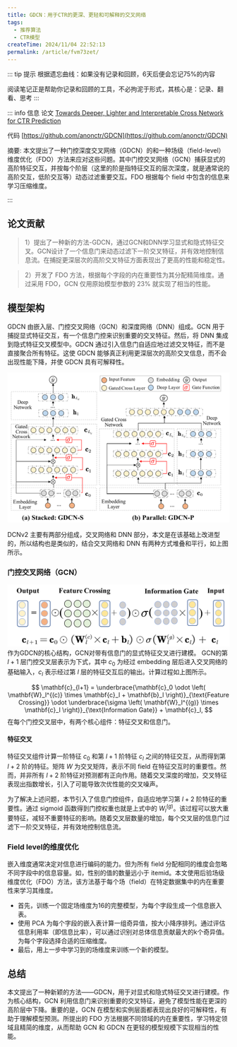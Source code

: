 ```yaml
---
title: GDCN：用于CTR的更深、更轻和可解释的交叉网络
tags:  
  - 推荐算法
  - CTR模型
createTime: 2024/11/04 22:52:13
permalink: /article/fvm73zet/
---
```


::: tip 提示
根据遗忘曲线：如果没有记录和回顾，6天后便会忘记75%的内容

阅读笔记正是帮助你记录和回顾的工具，不必拘泥于形式，其核心是：记录、翻看、思考
:::

::: info 信息
论文 [Towards Deeper, Lighter and Interpretable Cross Network for CTR Prediction](https://arxiv.org/pdf/2311.04635)     

代码 [https://github.com/anonctr/GDCN](https://github.com/anonctr/GDCN)

摘要: 本文提出了一种门控深度交叉网络（GDCN）的和一种场级（field-level）维度优化（FDO）方法来应对这些问题。其中门控交叉网络（GCN）捕获显式的高阶特征交互，并按每个阶层（这里的阶是指特征交互的层次深度，就是通常说的高阶交互，低阶交互等）动态过滤重要交互。FDO 根据每个 field 中包含的信息来学习压缩维度。

:::


## 论文贡献
> 1）提出了一种新的方法-GDCN，通过GCN和DNN学习显式和隐式特征交叉。GCN设计了一个信息门来动态过滤下一阶交叉特征，并有效地控制信息流。在捕捉更深层次的高阶交叉特征方面表现出了更高的性能和稳定性。

> 2）开发了 FDO 方法，根据每个字段的内在重要性为其分配精简维度。通过采用 FDO，GCN 仅用原始模型参数的 23% 就实现了相当的性能。

## 模型架构

GDCN 由嵌入层、门控交叉网络（GCN）和深度网络（DNN）组成。GCN 用于捕捉显式特征交互，有一个信息门控来识别重要的交叉特征。然后，将 DNN 集成到隐式特征交叉模型中。GDCN 通过引入信息门自适应地过滤交叉特征，而不是直接聚合所有特征。这使 GDCN 能够真正利用更深层次的高阶交叉信息，而不会出现性能下降，并使 GDCN 具有可解释性。

![alt text](pic/gdcn_1.png)

DCNv2 主要有两部分组成，交叉网络和 DNN 部分，本文是在该基础上改进型的，所以结构也是类似的，结合交叉网络和 DNN 有两种方式堆叠和平行，如上图所示。

### 门控交叉网络（GCN）

![alt text](pic/gdcn_2.png)
作为GDCN的核心结构，GCN对带有信息门的显式特征交叉进行建模。 GCN的第 $l+1$ 层门控交叉层表示为下式，其中 $c_0$ 为经过 embedding 层后进入交叉网络的基础输入，$c_l$ 表示经过第 $l$ 层的特征交互后的输出。计算过程如上图所示。

$$
\mathbf{c}_{l+1} = \underbrace{\mathbf{c}_0 \odot \left( \mathbf{W}_l^{(c)} \times \mathbf{c}_l + \mathbf{b}_l \right)}_{\text{Feature Crossing}} \odot \underbrace{\sigma \left( \mathbf{W}_l^{(g)} \times \mathbf{c}_l \right)}_{\text{Information Gate}} + \mathbf{c}_l,
$$
在每个门控交叉层中，有两个核心组件：特征交叉和信息门。
#### 特征交叉
特征交叉组件计算一阶特征 $c_0$ 和第 $l+1$ 阶特征 $c_l$ 之间的特征交互，从而得到第 $l+2$ 阶的特征。矩阵 $W$ 为交叉矩阵，表示不同 field 在特征交互时的重要性。然而，并非所有 $l+2$ 阶特征对预测都有正向作用。随着交叉深度的增加，交叉特征表现出指数增长，引入了可能导致次优性能的交叉噪声。

为了解决上述问题，本节引入了信息门控组件，自适应地学习第 $l+2$ 阶特征的重要性。通过 sigmoid 函数得到门控权重也就是上式中的 $W_{l}^{(g)}$。该过程可以放大重要特征，减轻不重要特征的影响。随着交叉层数量的增加，每个交叉层的信息门过滤下一阶交叉特征，并有效地控制信息流。

### Field level的维度优化
嵌入维度通常决定对信息进行编码的能力。但为所有 field 分配相同的维度会忽略不同字段中的信息容量。如，性别的值的数量远小于 itemid。本文使用后验场级维度优化（FDO）方法，该方法基于每个场（field）在特定数据集中的内在重要性来学习其维度。

- 首先，训练一个固定场维度为16的完整模型，为每个字段生成一个信息嵌入表。
- 使用 PCA 为每个字段的嵌入表计算一组奇异值，按大小降序排列。通过评估信息利用率（即信息比率），可以通过识别对总体信息贡献最大的k个奇异值。为每个字段选择合适的压缩维度。
- 最后，用上一步中学习到的场维度来训练一个新的模型。

## 总结
本文提出了一种新颖的方法——GDCN，用于对显式和隐式特征交叉进行建模。作为核心结构，GCN 利用信息门来识别重要的交叉特征，避免了模型性能在更深的高阶层中下降。重要的是，GCN 在模型和实例层面都表现出良好的可解释性，有助于理解模型预测。所提出的 FDO 方法根据不同领域的内在重要性，学习特定领域且精简的维度，从而帮助 GCN 和 GDCN 在更轻的模型规模下实现相当的性能。






